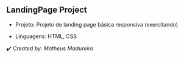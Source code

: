 <h2>LandingPage Project</h2>

* Projeto: Projeto de landing page básica responsiva (exercitando)

* Linguagens: HTML, CSS

✔️ _Created by: Matheus Madureira_
